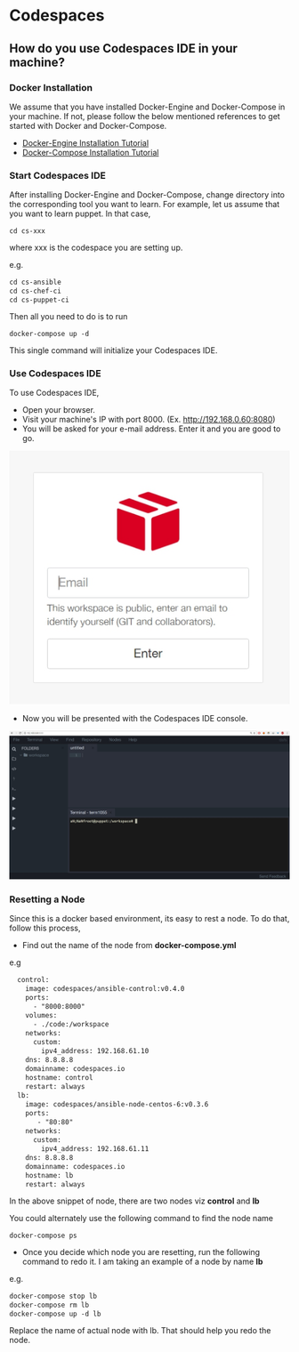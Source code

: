 # Codespaces

## How do you use Codespaces IDE in your machine?

### Docker Installation
We assume that you have installed Docker-Engine and Docker-Compose in your machine. If not, please follow the below mentioned references to get started with Docker and Docker-Compose.
  * [Docker-Engine Installation Tutorial](https://docs.docker.com/engine/installation/)
  * [Docker-Compose Installation Tutorial](https://docs.docker.com/compose/install/)

### Start Codespaces IDE

After installing Docker-Engine and Docker-Compose, change directory into the corresponding tool you want to learn. For example, let us assume that you want to learn puppet. In that case,

```
cd cs-xxx
```
where xxx is the codespace you are setting up. 

e.g. 

```
cd cs-ansible
cd cs-chef-ci 
cd cs-puppet-ci
```

Then all you need to do is to run

```
docker-compose up -d
```

This single command will initialize your Codespaces IDE.

### Use Codespaces IDE

To use Codespaces IDE,

  * Open your browser.
  * Visit your machine's IP with port 8000. (Ex. http://192.168.0.60:8080)
  * You will be asked for your e-mail address. Enter it and you are good to go.

![Email](images/email.jpg)

  * Now you will be presented with the Codespaces IDE console.

![Landing](images/landing.jpg)



### Resetting a Node 

Since this is a docker based environment, its easy to rest a node. To do that, follow this process, 

 * Find out the name of the node from **docker-compose.yml**


e.g

```
  control:
    image: codespaces/ansible-control:v0.4.0
    ports:
      - "8000:8000"
    volumes:
      - ./code:/workspace
    networks:
      custom:
        ipv4_address: 192.168.61.10
    dns: 8.8.8.8
    domainname: codespaces.io
    hostname: control
    restart: always
  lb:
    image: codespaces/ansible-node-centos-6:v0.3.6
    ports:
       - "80:80"
    networks:
      custom:
        ipv4_address: 192.168.61.11
    dns: 8.8.8.8
    domainname: codespaces.io
    hostname: lb
    restart: always
```

In the above snippet of node, there are two nodes viz **control** and **lb**

You could alternately use the following command to find the node name 

```
docker-compose ps
```

  * Once you decide which node you are resetting, run the following command to redo it. I am taking an example of a node by name **lb**
  
e.g.  
```
docker-compose stop lb 
docker-compose rm lb 
docker-compose up -d lb 
```

Replace the name of actual node with lb.  That should help you redo the node. 
